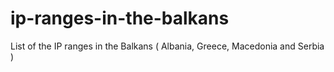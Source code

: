 # ip-ranges-in-the-balkans
List of the IP ranges in the Balkans ( Albania, Greece, Macedonia and Serbia )
